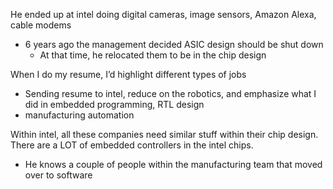 He ended up at intel doing digital cameras, image sensors, Amazon Alexa, cable modems
- 6 years ago the management decided ASIC design should be shut down 
	- At that time, he relocated them to be in the chip design

When I do my resume, I’d highlight different types of jobs
- Sending resume to intel, reduce on the robotics, and emphasize what I did in embedded programming, RTL design
- manufacturing automation

Within intel, all these companies need similar stuff within their chip design. There are a LOT of embedded controllers in the intel chips. 
- He knows a couple of people within the manufacturing team that moved over to software 